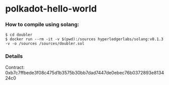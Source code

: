 # polkadot-hello-world

### How to compile using solang:
```
$ cd doubler
$ docker run --rm -it -v $(pwd):/sources hyperledgerlabs/solang:v0.1.3 -v -o /sources /sources/doubler.sol
```

### Details
Contract: 0xb7c7ffbede3f08c475d1b3575b30bb7dad7447de0ebec76b0372893e813424c0

